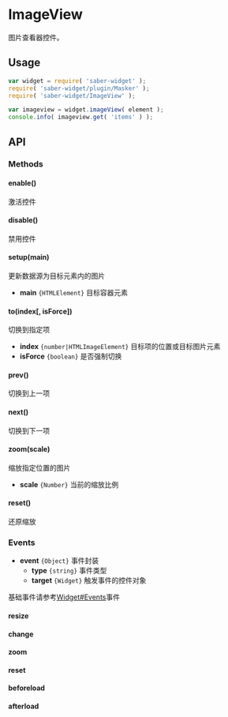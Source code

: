 ImageView
===

图片查看器控件。

## Usage

``` javascript
var widget = require( 'saber-widget' );
require( 'saber-widget/plugin/Masker' );
require( 'saber-widget/ImageView' );

var imageview = widget.imageView( element );
console.info( imageview.get( 'items' ) );
```

## API

### Methods

#### enable()

激活控件

#### disable()

禁用控件

#### setup(main)

更新数据源为目标元素内的图片

* **main** `{HTMLElement}` 目标容器元素

#### to(index[, isForce])

切换到指定项

* **index** `{number|HTMLImageElement}` 目标项的位置或目标图片元素
* **isForce** `{boolean}` 是否强制切换

#### prev()

切换到上一项

#### next()

切换到下一项

#### zoom(scale)

缩放指定位置的图片

* **scale** `{Number}` 当前的缩放比例

#### reset()

还原缩放

### Events

* **event** `{Object}` 事件封装
	* **type** `{string}` 事件类型
	* **target** `{Widget}` 触发事件的控件对象

基础事件请参考[Widget#Events](./api-widget.md#events)事件

#### resize

#### change

#### zoom

#### reset

#### beforeload

#### afterload

